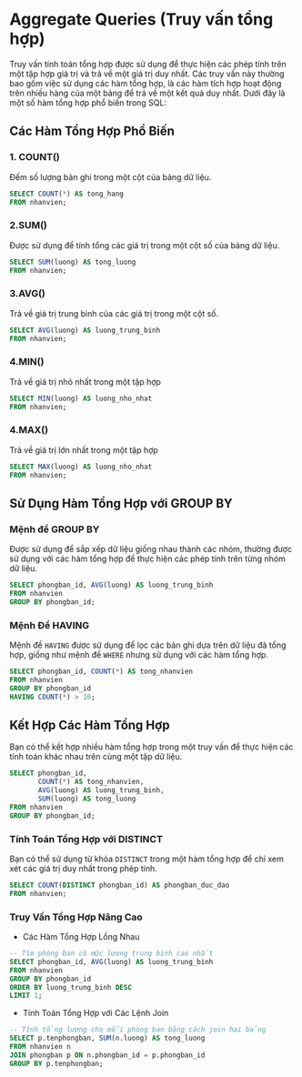 # Aggregate Queries (Truy vấn tổng hợp)

Truy vấn tính toán tổng hợp được sử dụng để thực hiện các phép tính trên một tập hợp giá trị và trả về một giá trị duy nhất.
Các truy vấn này thường bao gồm việc sử dụng các hàm tổng hợp, là các hàm tích hợp hoạt động trên nhiều hàng của một bảng để trả về một kết quả duy nhất.
Dưới đây là một số hàm tổng hợp phổ biến trong SQL:

## Các Hàm Tổng Hợp Phổ Biến

### 1. COUNT()

Đếm số lượng bản ghi trong một cột của bảng dữ liệu.

```sql
SELECT COUNT(*) AS tong_hang
FROM nhanvien;
```

### 2.SUM()

Được sử dụng để tính tổng các giá trị trong một cột số của bảng dữ liệu.

```sql
SELECT SUM(luong) AS tong_luong
FROM nhanvien;
```

### 3.AVG()

Trả về giá trị trung bình của các giá trị trong một cột số.

```sql
SELECT AVG(luong) AS luong_trung_binh
FROM nhanvien;
```

### 4.MIN()

Trả về giá trị nhỏ nhất trong một tập hợp

```sql
SELECT MIN(luong) AS luong_nho_nhat
FROM nhanvien;
```

### 4.MAX()

Trả về giá trị lớn nhất trong một tập hợp

```sql
SELECT MAX(luong) AS luong_nho_nhat
FROM nhanvien;
```

## Sử Dụng Hàm Tổng Hợp với GROUP BY

### Mệnh đề GROUP BY

Được sử dụng để sắp xếp dữ liệu giống nhau thành các nhóm, thường được sử dụng với các hàm tổng hợp để thực hiện các phép tính trên từng nhóm dữ liệu.

```sql
SELECT phongban_id, AVG(luong) AS luong_trung_binh
FROM nhanvien
GROUP BY phongban_id;
```

### Mệnh Đề HAVING

Mệnh đề `HAVING` được sử dụng để lọc các bản ghi dựa trên dữ liệu đã tổng hợp, giống như mệnh đề `WHERE` nhưng sử dụng với các hàm tổng hợp.

```sql
SELECT phongban_id, COUNT(*) AS tong_nhanvien
FROM nhanvien
GROUP BY phongban_id
HAVING COUNT(*) > 10;
```

## Kết Hợp Các Hàm Tổng Hợp

Bạn có thể kết hợp nhiều hàm tổng hợp trong một truy vấn để thực hiện các tính toán khác nhau trên cùng một tập dữ liệu.

```sql
SELECT phongban_id,
       COUNT(*) AS tong_nhanvien,
       AVG(luong) AS luong_trung_binh,
       SUM(luong) AS tong_luong
FROM nhanvien
GROUP BY phongban_id;
```

### Tính Toán Tổng Hợp với DISTINCT

Bạn có thể sử dụng từ khóa `DISTINCT` trong một hàm tổng hợp để chỉ xem xét các giá trị duy nhất trong phép tính.

```sql
SELECT COUNT(DISTINCT phongban_id) AS phongban_duc_dao
FROM nhanvien;
```

### Truy Vấn Tổng Hợp Nâng Cao

- Các Hàm Tổng Hợp Lồng Nhau

```sql
-- Tìm phòng ban có mức lương trung bình cao nhất
SELECT phongban_id, AVG(luong) AS luong_trung_binh
FROM nhanvien
GROUP BY phongban_id
ORDER BY luong_trung_binh DESC
LIMIT 1;
```

- Tính Toán Tổng Hợp với Các Lệnh Join

```sql
-- Tính tổng lương cho mỗi phòng ban bằng cách join hai bảng
SELECT p.tenphongban, SUM(n.luong) AS tong_luong
FROM nhanvien n
JOIN phongban p ON n.phongban_id = p.phongban_id
GROUP BY p.tenphongban;
```
